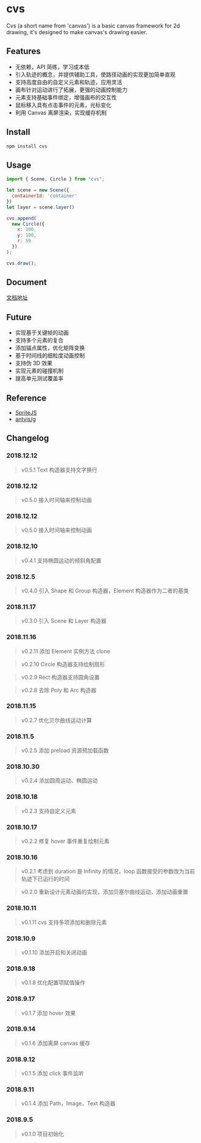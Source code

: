 # cvs

Cvs (a short name from 'canvas') is a basic canvas framework for 2d drawing, it's designed to make canvas's drawing easier.

## Features

- 无依赖，API 简练，学习成本低
- 引入轨迹的概念，并提供辅助工具，使路径动画的实现更加简单直观
- 支持高度自由的自定义元素和轨迹，应用灵活
- 画布针对运动进行了拓展，更强的动画控制能力
- 元素支持基础事件绑定，增强画布的交互性
- 鼠标移入具有点击事件的元素，光标变化
- 利用 Canvas 离屏渲染，实现缓存机制

## Install

```bash
npm install cvs
```

## Usage

```js
import { Scene, Circle } from "cvs";

let scene = new Scene({
  containerId: 'container'
})
let layer = scene.layer()

cvs.append(
  new Circle({
    x: 100,
    y: 100,
    r: 59
  })
);

cvs.draw();
```

## Document

[文档地址](https://hamger.github.io/cvs/)

## Future

- 实现基于关键帧的动画
- 支持多个元素的复合
- 添加锚点属性，优化矩阵变换
- 基于时间线的细粒度动画控制
- 支持伪 3D 效果
- 实现元素的碰撞机制
- 提高单元测试覆盖率

## Reference

- [SpriteJS](https://github.com/spritejs/spritejs)
- [antvis/g](https://github.com/antvis/g)

## Changelog

### 2018.12.12

> v0.5.1 Text 构造器支持文字换行

### 2018.12.12

> v0.5.0 接入时间轴来控制动画

### 2018.12.12

> v0.5.0 接入时间轴来控制动画

### 2018.12.10

> v0.4.1 支持椭圆运动的倾斜角配置

### 2018.12.5

> v0.4.0 引入 Shape 和 Group 构造器，Element 构造器作为二者的基类

### 2018.11.17

> v0.3.0 引入 Scene 和 Layer 构造器

### 2018.11.16

> v0.2.11 添加 Element 实例方法 clone

> v0.2.10 Circle 构造器支持绘制扇形

> v0.2.9 Rect 构造器支持圆角设置

> v0.2.8 去除 Poly 和 Arc 构造器

### 2018.11.15

> v0.2.7 优化贝尔曲线运动计算

### 2018.11.5

> v0.2.5 添加 preload 资源预加载函数

### 2018.10.30

> v0.2.4 添加圆周运动、椭圆运动

### 2018.10.18

> v0.2.3 支持自定义元素

### 2018.10.17

> v0.2.2 修复 hover 事件重复绘制元素

### 2018.10.16

> v0.2.1 考虑到 duration 是 Infinity 的情况，loop 函数接受的参数改为当前轨迹下已运行的时间

> v0.2.0 重新设计元素动画的实现，添加贝塞尔曲线运动，添加动画重置

### 2018.10.11

> v0.1.11 cvs 支持多项添加和删除元素

### 2018.10.9

> v0.1.10 添加开启和关闭动画

### 2018.9.18

> v0.1.8 优化配置项赋值操作

### 2018.9.17

> v0.1.7 添加 hover 效果

### 2018.9.14

> v0.1.6 添加离屏 canvas 缓存

### 2018.9.12

> v0.1.5 添加 click 事件监听

### 2018.9.11

> v0.1.4 添加 Path，Image，Text 构造器

### 2018.9.5

> v0.1.0 项目初始化
